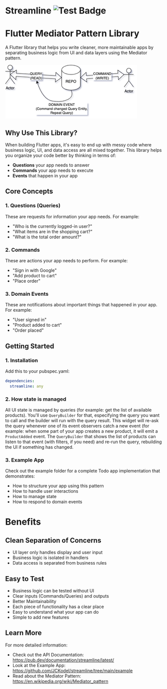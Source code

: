 # Streamline ![Test Badge](https://github.com/JCKodel/streamline/actions/workflows/dart.yml/badge.svg)

# Flutter Mediator Pattern Library

A Flutter library that helps you write cleaner, more maintainable apps by separating business logic from UI and data layers using the Mediator pattern.

![Streamline](https://raw.githubusercontent.com/JCKodel/streamline/refs/heads/main/diagram.png?raw=true)

## Why Use This Library?

When building Flutter apps, it's easy to end up with messy code where business logic, UI, and data access are all mixed together. This library helps you organize your code better by thinking in terms of:

- **Questions** your app needs to answer
- **Commands** your app needs to execute
- **Events** that happen in your app

## Core Concepts

### 1. Questions (Queries)

These are requests for information your app needs. For example:
- "Who is the currently logged-in user?"
- "What items are in the shopping cart?"
- "What is the total order amount?"

### 2. Commands

These are actions your app needs to perform. For example:

- "Sign in with Google"
- "Add product to cart"
- "Place order"

### 3. Domain Events

These are notifications about important things that happened in your app. For example:

- "User signed in"
- "Product added to cart"
- "Order placed"

## Getting Started

### 1. Installation
Add this to your pubspec.yaml:

```yaml
dependencies:
  streamline: any
```

### 2. How state is managed

All UI state is managed by queries (for example: get the list of available products). You'll use `QueryBuilder` for that, especifying the query you want to call and the builder will run with the query result. This widget will re-ask the query whenever one of its event observers catch a new event (for example: when some part of your app creates a new product, it will emit a `ProductAdded` event. The `QueryBuilder` that shows the list of products can listen to that event (with filters, if you need) and re-run the query, rebuilding the UI if something has changed.

### 3. Example App

Check out the example folder for a complete Todo app implementation that demonstrates:

- How to structure your app using this pattern
- How to handle user interactions
- How to manage state
- How to respond to domain events

# Benefits

## Clean Separation of Concerns

- UI layer only handles display and user input
- Business logic is isolated in handlers
- Data access is separated from business rules

## Easy to Test

- Business logic can be tested without UI
- Clear inputs (Commands/Queries) and outputs
- Better Maintainability
- Each piece of functionality has a clear place
- Easy to understand what your app can do
- Simple to add new features

## Learn More

For more detailed information:

- Check out the API Documentation: https://pub.dev/documentation/streamline/latest/
- Look at the Example App: https://github.com/JCKodel/streamline/tree/main/example
- Read about the Mediator Pattern: https://en.wikipedia.org/wiki/Mediator_pattern

